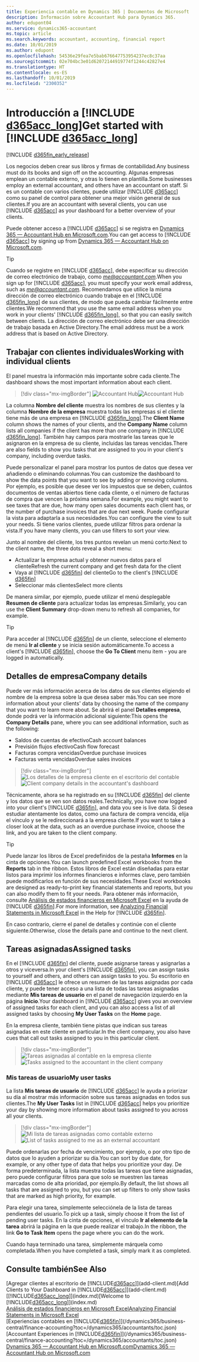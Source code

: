 ```yaml
---
title: Experiencia contable en Dynamics 365 | Documentos de Microsoft
description: Información sobre Accountant Hub para Dynamics 365.
author: edupont04
ms.service: dynamics365-accountant
ms.topic: article
ms.search.keywords: accountant, accounting, financial report
ms.date: 10/01/2019
ms.author: edupont
ms.openlocfilehash: 54536e29fea7e5bab676647753954237ec8c37aa
ms.sourcegitcommit: 02e704bc3e01d62072144919774f1244c42827e4
ms.translationtype: HT
ms.contentlocale: es-ES
ms.lasthandoff: 10/01/2019
ms.locfileid: "2300352"
---
```

# <a name="get-started-with-include-d365acc_longincludesd365acc_long_mdmd"></a><span data-ttu-id="0d62c-103">Introducción a [!INCLUDE [d365acc_long](includes/d365acc_long_md.md)]</span><span class="sxs-lookup"><span data-stu-id="0d62c-103">Get started with [!INCLUDE [d365acc_long](includes/d365acc_long_md.md)]</span></span>
[!INCLUDE [d365fin_early_release](includes/d365fin_early_release.md.md)]

<span data-ttu-id="0d62c-104">Los negocios deben crear sus libros y firmas de contabilidad.</span><span class="sxs-lookup"><span data-stu-id="0d62c-104">Any business must do its books and sign off on the accounting.</span></span> <span data-ttu-id="0d62c-105">Algunas empresas emplean un contable externo, y otras lo tienen en plantilla.</span><span class="sxs-lookup"><span data-stu-id="0d62c-105">Some businesses employ an external accountant, and others have an accountant on staff.</span></span> <span data-ttu-id="0d62c-106">Si es un contable con varios clientes, puede utilizar [!INCLUDE [d365acc](includes/d365acc_md.md)] como su panel de control para obtener una mejor visión general de sus clientes.</span><span class="sxs-lookup"><span data-stu-id="0d62c-106">If you are an accountant with several clients, you can use [!INCLUDE [d365acc](includes/d365acc_md.md)] as your dashboard for a better overview of your clients.</span></span>  

<span data-ttu-id="0d62c-107">Puede obtener acceso a [!INCLUDE [d365acc](includes/d365acc_md.md)] si se registra en [Dynamics 365 — Accountant Hub en Microsoft.com](https://www.microsoft.com/en-us/dynamics365/financial-insights-for-accountants).</span><span class="sxs-lookup"><span data-stu-id="0d62c-107">You can get access to [!INCLUDE [d365acc](includes/d365acc_md.md)] by signing up from [Dynamics 365 — Accountant Hub on Microsoft.com](https://www.microsoft.com/en-us/dynamics365/financial-insights-for-accountants).</span></span>  

> [!TIP]
>  <span data-ttu-id="0d62c-108">Cuando se registre en [!INCLUDE [d365acc](includes/d365acc_md.md)], debe especificar su dirección de correo electrónico de trabajo, como <em>me@accountant.com</em>.</span><span class="sxs-lookup"><span data-stu-id="0d62c-108">When you sign up for [!INCLUDE [d365acc](includes/d365acc_md.md)], you must specify your work email address, such as <em>me@accountant.com</em>.</span></span> <span data-ttu-id="0d62c-109">Recomendamos que utilice la misma dirección de correo electrónico cuando trabaje en el [!INCLUDE [d365fin_long](includes/d365fin_long_md.md)] de sus clientes, de modo que pueda cambiar fácilmente entre clientes.</span><span class="sxs-lookup"><span data-stu-id="0d62c-109">We recommend that you use the same email address when you work in your clients' [!INCLUDE [d365fin_long](includes/d365fin_long_md.md)], so that you can easily switch between clients.</span></span> <span data-ttu-id="0d62c-110">La dirección de correo electrónico debe ser una dirección de trabajo basada en Active Directory.</span><span class="sxs-lookup"><span data-stu-id="0d62c-110">The email address must be a work address that is based on Active Directory.</span></span>

## <a name="working-with-individual-clients"></a><span data-ttu-id="0d62c-111">Trabajar con clientes individuales</span><span class="sxs-lookup"><span data-stu-id="0d62c-111">Working with individual clients</span></span>
<span data-ttu-id="0d62c-112">El panel muestra la información más importante sobre cada cliente.</span><span class="sxs-lookup"><span data-stu-id="0d62c-112">The dashboard shows the most important information about each client.</span></span>  

> [!div class="mx-imgBorder"]
> <span data-ttu-id="0d62c-113">![Accountant Hub](./media/accountant-get-started/accountant-dashboard.png)</span><span class="sxs-lookup"><span data-stu-id="0d62c-113">![Accountant Hub](./media/accountant-get-started/accountant-dashboard.png)</span></span>

<span data-ttu-id="0d62c-114">La columna **Nombre del cliente** muestra los nombres de sus clientes y la columna **Nombre de la empresa** muestra todas las empresas si el cliente tiene más de una empresa en [!INCLUDE [d365fin_long](includes/d365fin_long_md.md)].</span><span class="sxs-lookup"><span data-stu-id="0d62c-114">The **Client Name** column shows the names of your clients, and the **Company Name** column lists all companies if the client has more than one company in [!INCLUDE [d365fin_long](includes/d365fin_long_md.md)].</span></span> <span data-ttu-id="0d62c-115">También hay campos para mostrarle las tareas que le asignaron en la empresa de su cliente, incluidas las tareas vencidas.</span><span class="sxs-lookup"><span data-stu-id="0d62c-115">There are also fields to show you tasks that are assigned to you in your client's company, including overdue tasks.</span></span>  

<span data-ttu-id="0d62c-116">Puede personalizar el panel para mostrar los puntos de datos que desea ver añadiendo o eliminando columnas.</span><span class="sxs-lookup"><span data-stu-id="0d62c-116">You can customize the dashboard to show the data points that you want to see by adding or removing columns.</span></span> <span data-ttu-id="0d62c-117">Por ejemplo, es posible que desee ver los impuestos que se deben, cuántos documentos de ventas abiertos tiene cada cliente, o el número de facturas de compra que vencen la próxima semana.</span><span class="sxs-lookup"><span data-stu-id="0d62c-117">For example, you might want to see taxes that are due, how many open sales documents each client has, or the number of purchase invoices that are due next week.</span></span> <span data-ttu-id="0d62c-118">Puede configurar la vista para adaptarla a sus necesidades.</span><span class="sxs-lookup"><span data-stu-id="0d62c-118">You can configure the view to suit your needs.</span></span> <span data-ttu-id="0d62c-119">Si tiene varios clientes, puede utilizar filtros para ordenar la vista.</span><span class="sxs-lookup"><span data-stu-id="0d62c-119">If you have many clients, you can use filters to sort your view.</span></span>  

<span data-ttu-id="0d62c-120">Junto al nombre del cliente, los tres puntos revelan un menú corto:</span><span class="sxs-lookup"><span data-stu-id="0d62c-120">Next to the client name, the three dots reveal a short menu:</span></span>

- <span data-ttu-id="0d62c-121">Actualizar la empresa actual y obtener nuevos datos para el cliente</span><span class="sxs-lookup"><span data-stu-id="0d62c-121">Refresh the current company and get fresh data for the client</span></span>  
- <span data-ttu-id="0d62c-122">Vaya al [!INCLUDE [d365fin](includes/d365fin_md.md)] del cliente</span><span class="sxs-lookup"><span data-stu-id="0d62c-122">Go to the client's [!INCLUDE [d365fin](includes/d365fin_md.md)]</span></span>  
- <span data-ttu-id="0d62c-123">Seleccionar más clientes</span><span class="sxs-lookup"><span data-stu-id="0d62c-123">Select more clients</span></span>  

<span data-ttu-id="0d62c-124">De manera similar, por ejemplo, puede utilizar el menú desplegable **Resumen de cliente** para actualizar todas las empresas.</span><span class="sxs-lookup"><span data-stu-id="0d62c-124">Similarly, you can use the **Client Summary** drop-down menu to refresh all companies, for example.</span></span>  

> [!TIP]
>  <span data-ttu-id="0d62c-125">Para acceder al [!INCLUDE [d365fin](includes/d365fin_md.md)] de un cliente, seleccione el elemento de menú **Ir al cliente** y se inicia sesión automáticamente.</span><span class="sxs-lookup"><span data-stu-id="0d62c-125">To access a client's [!INCLUDE [d365fin](includes/d365fin_md.md)], choose the **Go To Client** menu item - you are logged in automatically.</span></span>

## <a name="company-details"></a><span data-ttu-id="0d62c-126">Detalles de empresa</span><span class="sxs-lookup"><span data-stu-id="0d62c-126">Company details</span></span>
<span data-ttu-id="0d62c-127">Puede ver más información acerca de los datos de sus clientes eligiendo el nombre de la empresa sobre la que desea saber más.</span><span class="sxs-lookup"><span data-stu-id="0d62c-127">You can see more information about your clients' data by choosing the name of the company that you want to learn more about.</span></span> <span data-ttu-id="0d62c-128">Se abrirá el panel **Detalles empresa**, donde podrá ver la información adicional siguiente:</span><span class="sxs-lookup"><span data-stu-id="0d62c-128">This opens the **Company Details** pane, where you can see additional information, such as the following:</span></span>  

* <span data-ttu-id="0d62c-129">Saldos de cuentas de efectivo</span><span class="sxs-lookup"><span data-stu-id="0d62c-129">Cash account balances</span></span>  
* <span data-ttu-id="0d62c-130">Previsión flujos efectivo</span><span class="sxs-lookup"><span data-stu-id="0d62c-130">Cash flow forecast</span></span>  
* <span data-ttu-id="0d62c-131">Facturas compra vencidas</span><span class="sxs-lookup"><span data-stu-id="0d62c-131">Overdue purchase invoices</span></span>  
* <span data-ttu-id="0d62c-132">Facturas venta vencidas</span><span class="sxs-lookup"><span data-stu-id="0d62c-132">Overdue sales invoices</span></span>  

> [!div class="mx-imgBorder"]
> <span data-ttu-id="0d62c-133">![Los detalles de la empresa cliente en el escritorio del contable](./media/accountant-get-started/accountant-company-details.png)</span><span class="sxs-lookup"><span data-stu-id="0d62c-133">![Client company details in the accountant's dashboard](./media/accountant-get-started/accountant-company-details.png)</span></span>

<span data-ttu-id="0d62c-134">Técnicamente, ahora se ha registrado en su [!INCLUDE [d365fin](includes/d365fin_md.md)] del cliente y los datos que se ven son datos reales.</span><span class="sxs-lookup"><span data-stu-id="0d62c-134">Technically, you have now logged into your client's [!INCLUDE [d365fin](includes/d365fin_md.md)], and data you see is live data.</span></span> <span data-ttu-id="0d62c-135">Si desea estudiar atentamente los datos, como una factura de compra vencida, elija el vínculo y se le redireccionará a la empresa cliente.</span><span class="sxs-lookup"><span data-stu-id="0d62c-135">If you want to take a closer look at the data, such as an overdue purchase invoice, choose the link, and you are taken to the client company.</span></span>  

> [!TIP]
> <span data-ttu-id="0d62c-136">Puede lanzar los libros de Excel predefinidos de la pestaña **Informes** en la cinta de opciones.</span><span class="sxs-lookup"><span data-stu-id="0d62c-136">You can launch predefined Excel workbooks from the **Reports** tab in the ribbon.</span></span> <span data-ttu-id="0d62c-137">Estos libros de Excel están diseñadas para estar listos para imprimir los informes financieros e informes clave, pero también puede modificarlos en función de sus necesidades.</span><span class="sxs-lookup"><span data-stu-id="0d62c-137">These Excel workbooks are designed as ready-to-print key financial statements and reports, but you can also modify them to fit your needs.</span></span> <span data-ttu-id="0d62c-138">Para obtener más información, consulte [Análisis de estados financieros en Microsoft Excel](/dynamics365/business-central/finance-analyze-excel?toc=/dynamics365/accountants/toc.json) en la ayuda de [!INCLUDE [d365fin](includes/d365fin_md.md)].</span><span class="sxs-lookup"><span data-stu-id="0d62c-138">For more information, see [Analyzing Financial Statements in Microsoft Excel](/dynamics365/business-central/finance-analyze-excel?toc=/dynamics365/accountants/toc.json) in the Help for [!INCLUDE [d365fin](includes/d365fin_md.md)].</span></span>  

<span data-ttu-id="0d62c-139">En caso contrario, cierre el panel de detalles y continúe con el cliente siguiente.</span><span class="sxs-lookup"><span data-stu-id="0d62c-139">Otherwise, close the details pane and continue to the next client.</span></span>  

## <a name="assigned-tasks"></a><span data-ttu-id="0d62c-140">Tareas asignadas</span><span class="sxs-lookup"><span data-stu-id="0d62c-140">Assigned tasks</span></span>
<span data-ttu-id="0d62c-141">En el [!INCLUDE [d365fin](includes/d365fin_md.md)] del cliente, puede asignarse tareas y asignarlas a otros y viceversa.</span><span class="sxs-lookup"><span data-stu-id="0d62c-141">In your client's [!INCLUDE [d365fin](includes/d365fin_md.md)], you can assign tasks to yourself and others, and others can assign tasks to you.</span></span> <span data-ttu-id="0d62c-142">Su escritorio en [!INCLUDE [d365acc](includes/d365acc_md.md)] le ofrece un resumen de las tareas asignadas por cada cliente, y puede tener acceso a una lista de todas las tareas asignadas mediante **Mis tareas de usuario** en el panel de navegación izquierdo en la página **Inicio**.</span><span class="sxs-lookup"><span data-stu-id="0d62c-142">Your dashboard in [!INCLUDE [d365acc](includes/d365acc_md.md)] gives you an overview of assigned tasks for each client, and you can also access a list of all assigned tasks by choosing **My User Tasks** on the **Home** page.</span></span>  

<span data-ttu-id="0d62c-143">En la empresa cliente, también tiene pistas que indican sus tareas asignadas en este cliente en particular.</span><span class="sxs-lookup"><span data-stu-id="0d62c-143">In the client company, you also have cues that call out tasks assigned to you in this particular client.</span></span>

> [!div class="mx-imgBorder"]
> <span data-ttu-id="0d62c-144">![Tareas asignadas al contable en la empresa cliente](./media/accountant-get-started/accountant-company-details-tasks.png)</span><span class="sxs-lookup"><span data-stu-id="0d62c-144">![Tasks assigned to the accountant in the client company](./media/accountant-get-started/accountant-company-details-tasks.png)</span></span>

### <a name="my-user-tasks"></a><span data-ttu-id="0d62c-145">Mis tareas de usuario</span><span class="sxs-lookup"><span data-stu-id="0d62c-145">My user tasks</span></span>
<span data-ttu-id="0d62c-146">La lista **Mis tareas de usuario** de [!INCLUDE [d365acc](includes/d365acc_md.md)] le ayuda a priorizar su día al mostrar más información sobre sus tareas asignadas en todos sus clientes.</span><span class="sxs-lookup"><span data-stu-id="0d62c-146">The **My User Tasks** list in [!INCLUDE [d365acc](includes/d365acc_md.md)] helps you prioritize your day by showing more information about tasks assigned to you across all your clients.</span></span>  

> [!div class="mx-imgBorder"]
> <span data-ttu-id="0d62c-147">![Mi lista de tareas asignadas como contable externo](./media/accountant-get-started/accountant-tasklist.png)</span><span class="sxs-lookup"><span data-stu-id="0d62c-147">![List of tasks assigned to me as an external accountant](./media/accountant-get-started/accountant-tasklist.png)</span></span>

<span data-ttu-id="0d62c-148">Puede ordenarlas por fecha de vencimiento, por ejemplo, o por otro tipo de datos que lo ayuden a priorizar su día.</span><span class="sxs-lookup"><span data-stu-id="0d62c-148">You can sort by due date, for example, or any other type of data that helps you prioritize your day.</span></span> <span data-ttu-id="0d62c-149">De forma predeterminada, la lista muestra todas las tareas que tiene asignadas, pero puede configurar filtros para que solo se muestren las tareas marcadas como de alta prioridad, por ejemplo.</span><span class="sxs-lookup"><span data-stu-id="0d62c-149">By default, the list shows all tasks that are assigned to you, but you can set up filters to only show tasks that are marked as high priority, for example.</span></span>

<span data-ttu-id="0d62c-150">Para elegir una tarea, simplemente selecciónela de la lista de tareas pendientes del usuario.</span><span class="sxs-lookup"><span data-stu-id="0d62c-150">To pick up a task, simply choose it from the list of pending user tasks.</span></span> <span data-ttu-id="0d62c-151">En la cinta de opciones, el vínculo **Ir al elemento de la tarea** abrirá la página en la que puede realizar el trabajo.</span><span class="sxs-lookup"><span data-stu-id="0d62c-151">In the ribbon, the link **Go to Task Item** opens the page where you can do the work.</span></span>  

<span data-ttu-id="0d62c-152">Cuando haya terminado una tarea, simplemente márquela como completada.</span><span class="sxs-lookup"><span data-stu-id="0d62c-152">When you have completed a task, simply mark it as completed.</span></span>  

## <a name="see-also"></a><span data-ttu-id="0d62c-153">Consulte también</span><span class="sxs-lookup"><span data-stu-id="0d62c-153">See Also</span></span>

<span data-ttu-id="0d62c-154">[Agregar clientes al escritorio de [!INCLUDE[d365acc](includes/d365acc_md.md)]](add-client.md)</span><span class="sxs-lookup"><span data-stu-id="0d62c-154">[Add Clients to Your Dashboard in [!INCLUDE[d365acc](includes/d365acc_md.md)]](add-client.md)</span></span>  
<span data-ttu-id="0d62c-155">[[!INCLUDE[d365acc_long](includes/d365acc_long_md.md)]](index.md)</span><span class="sxs-lookup"><span data-stu-id="0d62c-155">[Welcome to [!INCLUDE[d365acc_long](includes/d365acc_long_md.md)]](index.md)</span></span>  
[<span data-ttu-id="0d62c-156">Análisis de estados financieros en Microsoft Excel</span><span class="sxs-lookup"><span data-stu-id="0d62c-156">Analyzing Financial Statements in Microsoft Excel</span></span>](/dynamics365/business-central/finance-analyze-excel?toc=/dynamics365/accountants/toc.json)  
<span data-ttu-id="0d62c-157">[Experiencias contables en [!INCLUDE[d365fin](includes/d365fin_md.md)]](/dynamics365/business-central/finance-accounting?toc=/dynamics365/accountants/toc.json)</span><span class="sxs-lookup"><span data-stu-id="0d62c-157">[Accountant Experiences in [!INCLUDE[d365fin](includes/d365fin_md.md)]](/dynamics365/business-central/finance-accounting?toc=/dynamics365/accountants/toc.json)</span></span>  
[<span data-ttu-id="0d62c-158">Dynamics 365 — Accountant Hub en Microsoft.com</span><span class="sxs-lookup"><span data-stu-id="0d62c-158">Dynamics 365 — Accountant Hub on Microsoft.com</span></span>](https://www.microsoft.com/en-us/dynamics365/financial-insights-for-accountants)  
